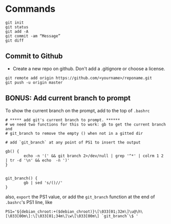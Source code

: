 # Commands

```shell
git init 
git status
git add -A
git commit -am “Message”
git diff
``` 

## Commit to Github

* Create a new repo on github. Don't add a .gitignore or choose a license.
```shell
git remote add origin https://github.com/<yourname>/reponame.git
git push -u origin master
```

## BONUS: Add current branch to prompt

To show the current branch on the prompt, add to the top of `.bashrc`

```shell
# ***** add git's current branch to prompt. ******
# we need two functions for this to work: gb to get the current branch and
# git_branch to remove the empty () when not in a gitted dir

# add `git_branch` at any point of PS1 to insert the output

gb() {
        echo -n '(' && git branch 2>/dev/null | grep '^*' | colrm 1 2 | tr -d '\n' && echo  -n ')'
}


git_branch() {
        gb | sed 's/()//'
}
```

also, `export` the PS1 value, or add the `git_branch` function at the end of `.bashrc`'s PS1 line, like

```shell
PS1='${debian_chroot:+($debian_chroot)}\[\033[01;32m\]\u@\h\[\033[00m\]:\[\033[01;34m\]\w\[\033[00m\] `git_branch`\$ '
```

